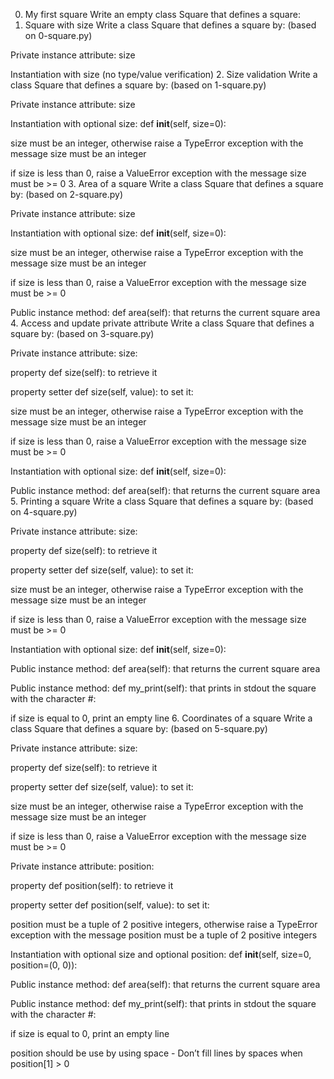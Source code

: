 0. My first square
Write an empty class Square that defines a square:
1. Square with size
Write a class Square that defines a square by: (based on 0-square.py)



Private instance attribute: size

Instantiation with size (no type/value verification)
2. Size validation
Write a class Square that defines a square by: (based on 1-square.py)



Private instance attribute: size

Instantiation with optional size: def __init__(self, size=0):

size must be an integer, otherwise raise a TypeError exception with the message size must be an integer

if size is less than 0, raise a ValueError exception with the message size must be >= 0
3. Area of a square
Write a class Square that defines a square by: (based on 2-square.py)



Private instance attribute: size

Instantiation with optional size: def __init__(self, size=0):

size must be an integer, otherwise raise a TypeError exception with the message size must be an integer

if size is less than 0, raise a ValueError exception with the message size must be >= 0

Public instance method: def area(self): that returns the current square area
4. Access and update private attribute
Write a class Square that defines a square by: (based on 3-square.py)



Private instance attribute: size:

property def size(self): to retrieve it

property setter def size(self, value): to set it:

size must be an integer, otherwise raise a TypeError exception with the message size must be an integer

if size is less than 0, raise a ValueError exception with the message size must be >= 0

Instantiation with optional size: def __init__(self, size=0):

Public instance method: def area(self): that returns the current square area
5. Printing a square
Write a class Square that defines a square by: (based on 4-square.py)



Private instance attribute: size:

property def size(self): to retrieve it

property setter def size(self, value): to set it:

size must be an integer, otherwise raise a TypeError exception with the message size must be an integer

if size is less than 0, raise a ValueError exception with the message size must be >= 0

Instantiation with optional size: def __init__(self, size=0):

Public instance method: def area(self): that returns the current square area

Public instance method: def my_print(self): that prints in stdout the square with the character #:

if size is equal to 0, print an empty line
6. Coordinates of a square
Write a class Square that defines a square by: (based on 5-square.py)



Private instance attribute: size:

property def size(self): to retrieve it

property setter def size(self, value): to set it:

size must be an integer, otherwise raise a TypeError exception with the message size must be an integer

if size is less than 0, raise a ValueError exception with the message size must be >= 0

Private instance attribute: position:

property def position(self): to retrieve it

property setter def position(self, value): to set it:

position must be a tuple of 2 positive integers, otherwise raise a TypeError exception with the message position must be a tuple of 2 positive integers

Instantiation with optional size and optional position: def __init__(self, size=0, position=(0, 0)):

Public instance method: def area(self): that returns the current square area

Public instance method: def my_print(self): that prints in stdout the square with the character #:

if size is equal to 0, print an empty line

position should be use by using space - Don’t fill lines by spaces when position[1] > 0
